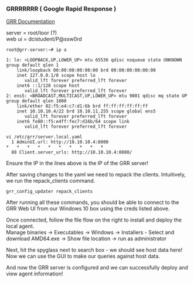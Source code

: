 
### GRRRRRRR ( Google Rapid Response )
[GRR Documentation](https://grr-doc.readthedocs.io/en/latest/)

server  = root/toor (?)  
web ui = dcistudent/P@ssw0rd

```
root@grr-server:~# ip a

1: lo: <LOOPBACK,UP,LOWER_UP> mtu 65536 qdisc noqueue state UNKNOWN group default qlen 1
    link/loopback 00:00:00:00:00:00 brd 00:00:00:00:00:00
    inet 127.0.0.1/8 scope host lo
       valid_lft forever preferred_lft forever
    inet6 ::1/128 scope host 
       valid_lft forever preferred_lft forever
2: ens5: <BROADCAST,MULTICAST,UP,LOWER_UP> mtu 9001 qdisc mq state UP group default qlen 1000
    link/ether 02:f5:e4:c7:d1:6b brd ff:ff:ff:ff:ff:ff
    inet 10.10.10.4/22 brd 10.10.11.255 scope global ens5
       valid_lft forever preferred_lft forever
    inet6 fe80::f5:e4ff:fec7:d16b/64 scope link 
       valid_lft forever preferred_lft forever
```
```
vi /etc/grr/server.local.yaml
  1 AdminUI.url: http://10.10.10.4:8000
*   *   *   *   *   *   *   *   *   *
  88 Client.server_urls: http://10.10.10.4:8080/
```
Ensure the IP in the lines above is the IP of the GRR server!

After saving changes to the yaml we need to repack the clients. Intuitively, we run the repack_clients command.  
```
grr_config_updater repack_clients
```

After running all these commands, you should be able to connect to the GRR Web UI from our Windows 10 box using the creds listed above.

Once connected, follow the file flow on the right to install and deploy the local agent.  
Manage binaries -> Executables -> Windows -> Installers - Select and download AMD64.exe -> Show file location -> run as administrator

Next, hit the spyglass next to search box - we should see host data here! Now we can use the GUI to make our queries against host data. 

And now the GRR server is configured and we can successfully deploy and view agent information!



















